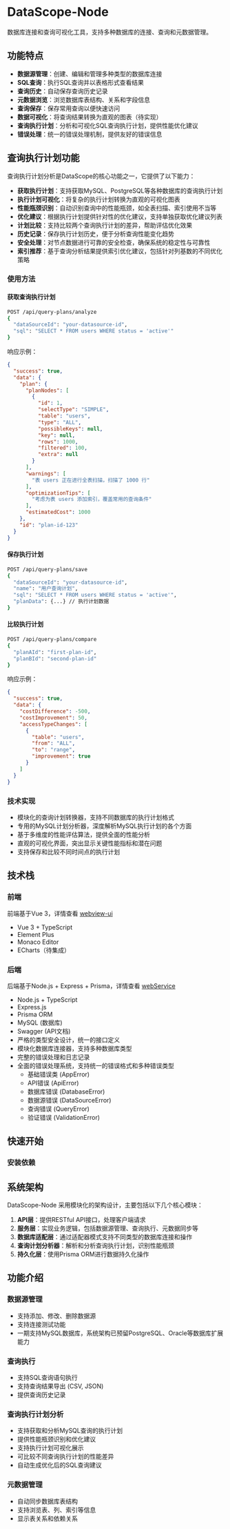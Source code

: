# DataScope-Node

数据库连接和查询可视化工具，支持多种数据库的连接、查询和元数据管理。

## 功能特点

- **数据源管理**：创建、编辑和管理多种类型的数据库连接
- **SQL查询**：执行SQL查询并以表格形式查看结果
- **查询历史**：自动保存查询历史记录
- **元数据浏览**：浏览数据库表结构、关系和字段信息
- **查询保存**：保存常用查询以便快速访问
- **数据可视化**：将查询结果转换为直观的图表（待实现）
- **查询执行计划**：分析和可视化SQL查询执行计划，提供性能优化建议
- **错误处理**：统一的错误处理机制，提供友好的错误信息

## 查询执行计划功能

查询执行计划分析是DataScope的核心功能之一，它提供了以下能力：

- **获取执行计划**：支持获取MySQL、PostgreSQL等各种数据库的查询执行计划
- **执行计划可视化**：将复杂的执行计划转换为直观的可视化图表
- **性能瓶颈识别**：自动识别查询中的性能瓶颈，如全表扫描、索引使用不当等
- **优化建议**：根据执行计划提供针对性的优化建议，支持单独获取优化建议列表
- **计划比较**：支持比较两个查询执行计划的差异，帮助评估优化效果
- **历史记录**：保存执行计划历史，便于分析查询性能变化趋势
- **安全处理**：对节点数据进行可靠的安全检查，确保系统的稳定性与可靠性
- **索引推荐**：基于查询分析结果提供索引优化建议，包括针对列基数的不同优化策略

### 使用方法

#### 获取查询执行计划

```bash
POST /api/query-plans/analyze
{
  "dataSourceId": "your-datasource-id",
  "sql": "SELECT * FROM users WHERE status = 'active'"
}
```

响应示例：
```json
{
  "success": true,
  "data": {
    "plan": {
      "planNodes": [
        {
          "id": 1,
          "selectType": "SIMPLE",
          "table": "users",
          "type": "ALL",
          "possibleKeys": null,
          "key": null,
          "rows": 1000,
          "filtered": 100,
          "extra": null
        }
      ],
      "warnings": [
        "表 users 正在进行全表扫描，扫描了 1000 行"
      ],
      "optimizationTips": [
        "考虑为表 users 添加索引，覆盖常用的查询条件"
      ],
      "estimatedCost": 1000
    },
    "id": "plan-id-123"
  }
}
```

#### 保存执行计划

```bash
POST /api/query-plans/save
{
  "dataSourceId": "your-datasource-id",
  "name": "用户查询计划",
  "sql": "SELECT * FROM users WHERE status = 'active'",
  "planData": {...} // 执行计划数据
}
```

#### 比较执行计划

```bash
POST /api/query-plans/compare
{
  "planAId": "first-plan-id",
  "planBId": "second-plan-id"
}
```

响应示例：
```json
{
  "success": true,
  "data": {
    "costDifference": -500,
    "costImprovement": 50,
    "accessTypeChanges": [
      {
        "table": "users",
        "from": "ALL",
        "to": "range",
        "improvement": true
      }
    ]
  }
}
```

### 技术实现

- 模块化的查询计划转换器，支持不同数据库的执行计划格式
- 专用的MySQL计划分析器，深度解析MySQL执行计划的各个方面
- 基于多维度的性能评估算法，提供全面的性能分析
- 直观的可视化界面，突出显示关键性能指标和潜在问题
- 支持保存和比较不同时间点的执行计划

## 技术栈

### 前端

前端基于Vue 3，详情查看 [webview-ui](webview-ui/README.md)

- Vue 3 + TypeScript
- Element Plus
- Monaco Editor
- ECharts（待集成）

### 后端

后端基于Node.js + Express + Prisma，详情查看 [webService](webService/README.md)

- Node.js + TypeScript
- Express.js
- Prisma ORM
- MySQL (数据库)
- Swagger (API文档)
- 严格的类型安全设计，统一的接口定义
- 模块化数据库连接器，支持多种数据库类型
- 完整的错误处理和日志记录
- 全面的错误处理系统，支持统一的错误格式和多种错误类型
  - 基础错误类 (AppError)
  - API错误 (ApiError) 
  - 数据库错误 (DatabaseError)
  - 数据源错误 (DataSourceError)
  - 查询错误 (QueryError)
  - 验证错误 (ValidationError)

## 快速开始

### 安装依赖

## 系统架构

DataScope-Node 采用模块化的架构设计，主要包括以下几个核心模块：

1. **API层**：提供RESTful API接口，处理客户端请求
2. **服务层**：实现业务逻辑，包括数据源管理、查询执行、元数据同步等
3. **数据库适配层**：通过适配器模式支持不同类型的数据库连接和操作
4. **查询计划分析器**：解析和分析查询执行计划，识别性能瓶颈
5. **持久化层**：使用Prisma ORM进行数据持久化操作

## 功能介绍

### 数据源管理
- 支持添加、修改、删除数据源
- 支持连接测试功能
- 一期支持MySQL数据库，系统架构已预留PostgreSQL、Oracle等数据库扩展能力

### 查询执行
- 支持SQL查询语句执行
- 支持查询结果导出 (CSV, JSON)
- 提供查询历史记录

### 查询执行计划分析
- 支持获取和分析MySQL查询的执行计划
- 提供性能瓶颈识别和优化建议
- 支持执行计划可视化展示
- 可比较不同查询执行计划的性能差异
- 自动生成优化后的SQL查询建议

### 元数据管理
- 自动同步数据库表结构
- 支持浏览表、列、索引等信息
- 显示表关系和依赖关系

